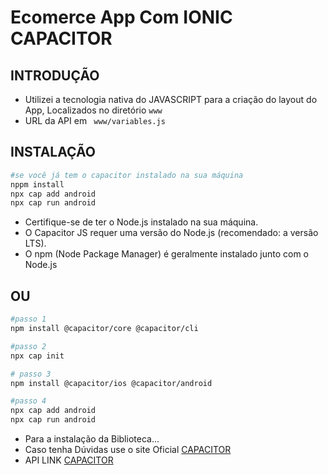 # Ecomerce App Com IONIC CAPACITOR
## INTRODUÇÃO
- Utilizei a tecnologia nativa do JAVASCRIPT para a criação do layout do App, Localizados no diretório `www`
- URL da API em `` www/variables.js``

## INSTALAÇÃO 
```sh
#se você já tem o capacitor instalado na sua máquina 
nppm install
npx cap add android
npx cap run android
```

- Certifique-se de ter o Node.js instalado na sua máquina.
- O Capacitor JS requer uma versão do Node.js (recomendado: a versão LTS).
- O npm (Node Package Manager) é geralmente instalado junto com o Node.js

## OU 
```sh
#passo 1
npm install @capacitor/core @capacitor/cli

#passo 2
npx cap init

# passo 3
npm install @capacitor/ios @capacitor/android

#passo 4
npx cap add android
npx cap run android
```
- Para a instalação da Biblioteca...
- Caso tenha Dúvidas use o site Oficial <a href="https://capacitorjs.com/">CAPACITOR</a>
- API LINK <a href="https://capacitorjs.com/">CAPACITOR</a>
